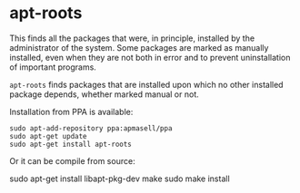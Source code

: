 # apt-roots
This finds all the packages that were, in principle, installed by the
administrator of the system. Some packages are marked as manually installed,
even when they are not both in error and to prevent uninstallation of important
programs.

`apt-roots` finds packages that are installed upon which no other installed
package depends, whether marked manual or not.

Installation from PPA is available:

    sudo apt-add-repository ppa:apmasell/ppa
    sudo apt-get update
    sudo apt-get install apt-roots

Or it can be compile from source:

   sudo apt-get install libapt-pkg-dev
   make
   sudo make install
